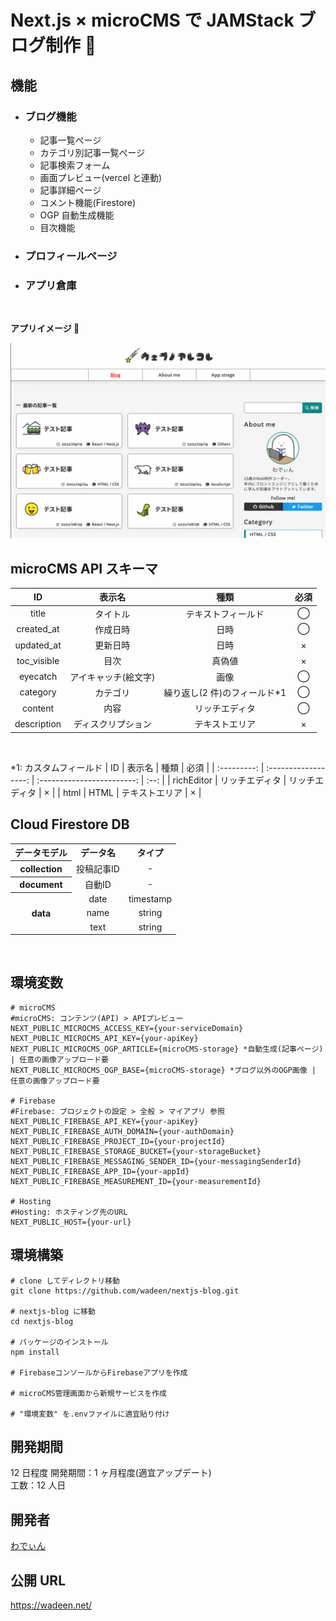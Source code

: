 # Next.js × microCMS で JAMStack ブログ制作 🦖


## 機能

- ### ブログ機能

  - 記事一覧ぺージ
  - カテゴリ別記事一覧ぺージ
  - 記事検索フォーム
  - 画面プレビュー(vercel と連動)
  <!-- - Google Analytics \*準備中
  - 人気記事 \*準備中 -->
  - 記事詳細ページ
  - コメント機能(Firestore)
  - OGP 自動生成機能
  - 目次機能

- ### プロフィールページ

- ### アプリ倉庫
    <br />

**アプリイメージ 🙌**

![アプリイメージ](public/images/thumbnail.png)

## microCMS API スキーマ

|     ID      |        表示名        |             種類              | 必須 |
| :---------: | :------------------: | :---------------------------: | :--: |
|    title    |       タイトル       |      テキストフィールド       |  ◯   |
| created_at  |       作成日時       |             日時              |  ◯   |
| updated_at  |       更新日時       |             日時              |  ×   |
| toc_visible |         目次         |            真偽値             |  ×   |
|  eyecatch   | アイキャッチ(絵文字) |             画像              |  ◯   |
|  category   |       カテゴリ       | 繰り返し(2 件)のフィールド\*1 |  ◯   |
|   content   |         内容         |        リッチエディタ         |  ◯   |
| description |  ディスクリプション  |        テキストエリア         |  ×   |

<br />

\*1: カスタムフィールド
| ID | 表示名 | 種類 | 必須 |
| :---------: | :------------------: | :------------------------: | :--: |
| richEditor | リッチエディタ | リッチエディタ | × |
| html | HTML | テキストエリア | × |
<br />

## Cloud Firestore DB

<table>
<tr align="center">
<th>データモデル</th>
<th>データ名</th>
<th>タイプ</th>
</tr>
<tr>
<tr align="center">
<th>collection</th>
<td>投稿記事ID</td>
<td>-</td>
</tr>
<tr align="center">
<th>document</th>
<td>自動ID</td>
<td>-</td>
</tr>
<tr align="center">
<th rowspan="3">data</th>
<td>date</td>
<td>timestamp</td>
</tr>
<tr  align="center">
<td>name</td>
<td>string</td>
</tr>
<tr align="center">
<td>text</td>
<td>string</td>
</tr>
</table>
<br />

## 環境変数

```
# microCMS
#microCMS: コンテンツ(API) > APIプレビュー
NEXT_PUBLIC_MICROCMS_ACCESS_KEY={your-serviceDomain}
NEXT_PUBLIC_MICROCMS_API_KEY={your-apiKey}
NEXT_PUBLIC_MICROCMS_OGP_ARTICLE={microCMS-storage} *自動生成(記事ページ) | 任意の画像アップロード要
NEXT_PUBLIC_MICROCMS_OGP_BASE={microCMS-storage} *ブログ以外のOGP画像 | 任意の画像アップロード要

# Firebase
#Firebase: プロジェクトの設定 > 全般 > マイアプリ 参照
NEXT_PUBLIC_FIREBASE_API_KEY={your-apiKey}
NEXT_PUBLIC_FIREBASE_AUTH_DOMAIN={your-authDomain}
NEXT_PUBLIC_FIREBASE_PROJECT_ID={your-projectId}
NEXT_PUBLIC_FIREBASE_STORAGE_BUCKET={your-storageBucket}
NEXT_PUBLIC_FIREBASE_MESSAGING_SENDER_ID={your-messagingSenderId}
NEXT_PUBLIC_FIREBASE_APP_ID={your-appId}
NEXT_PUBLIC_FIREBASE_MEASUREMENT_ID={your-measurementId}

# Hosting
#Hosting: ホスティング先のURL
NEXT_PUBLIC_HOST={your-url}
```

## 環境構築

```
# clone してディレクトリ移動
git clone https://github.com/wadeen/nextjs-blog.git

# nextjs-blog に移動
cd nextjs-blog

# パッケージのインストール
npm install

# FirebaseコンソールからFirebaseアプリを作成

# microCMS管理画面から新規サービスを作成

# "環境変数" を.envファイルに適宜貼り付け

```

## 開発期間

12 日程度
開発期間：1 ヶ月程度(適宜アップデート)<br />
工数：12 人日

## 開発者

[わでぃん](https://github.com/wadeen)

## 公開 URL

https://wadeen.net/
